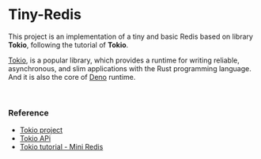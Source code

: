 # Tiny-Redis

This project is an implementation of a tiny and basic Redis based on library **Tokio**, following the tutorial of **Tokio**. 


[Tokio](https://github.com/tokio-rs/tokio), is a popular library, which provides a runtime for writing reliable, asynchronous, and slim applications with the Rust programming language. And it is also the core of [Deno](https://github.com/denoland/deno) runtime. 

<br/>

### Reference

- [Tokio project](https://github.com/tokio-rs/tokio)
- [Tokio APi](https://docs.rs/tokio/0.2.22/tokio/)
- [Tokio tutorial - Mini Redis](https://tokio.rs/[...slug]?slug=tokio&slug=tutorial)
